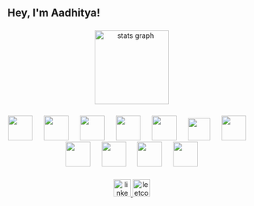 <h2 align="left">Hey, I'm Aadhitya!</h2>

###

<div align="center">
  <img src="https://github-readme-stats.vercel.app/api?username=Addy0606&hide_title=false&hide_rank=false&show_icons=true&include_all_commits=true&count_private=false&disable_animations=false&theme=dracula&locale=en&hide_border=false" height="150" alt="stats graph" />
  
</div>

###

<div align="middle">
  <img src="https://cdn.jsdelivr.net/gh/devicons/devicon@latest/icons/python/python-original.svg" height="50" />
  <img width="15" />
  <img src="https://cdn.jsdelivr.net/gh/devicons/devicon@latest/icons/pytorch/pytorch-original.svg" height="50" />
  <img width="15" />
  <img src="https://cdn.jsdelivr.net/gh/devicons/devicon@latest/icons/javascript/javascript-original.svg" height="50" />
  <img width="15" />
  <img src="https://cdn.jsdelivr.net/gh/devicons/devicon@latest/icons/pandas/pandas-original.svg" height="50" />
  <img width="15" />
  <img src="https://cdn.jsdelivr.net/gh/devicons/devicon@latest/icons/numpy/numpy-original.svg" height="50" />
  <img width="15" />
  <img src="https://cdn.jsdelivr.net/gh/devicons/devicon@latest/icons/c/c-original.svg" height = "45" />
  <img width="15" />
  <img src="https://cdn.jsdelivr.net/gh/devicons/devicon@latest/icons/cplusplus/cplusplus-original.svg" height="50" />
  <img width="15" />
  <img src="https://cdn.jsdelivr.net/gh/devicons/devicon@latest/icons/fastapi/fastapi-original.svg" height="50" />
  <img width="15" />
  <img src="https://cdn.jsdelivr.net/gh/devicons/devicon@latest/icons/flask/flask-original.svg" height="50" />
  <img width="15" />
  <img src="https://cdn.jsdelivr.net/gh/devicons/devicon@latest/icons/html5/html5-original.svg" height="50" />
  <img width="15" />
  <img src="https://cdn.jsdelivr.net/gh/devicons/devicon@latest/icons/css3/css3-original.svg" height="50" />
</div>

###

<div align="center">
  <a href="https://www.linkedin.com/in/aadhitya-ayyappan-231259320/">
    <img src="https://img.shields.io/static/v1?message=LinkedIn&logo=linkedin&label=&color=0077B5&logoColor=white&labelColor=&style=for-the-badge" height="35" alt="linkedin logo" />
  </a>
  <a href="https://leetcode.com/Addy0606/">
    <img src="https://img.shields.io/static/v1?message=LeetCode&logo=leetcode&label=&color=FFA116&logoColor=white&labelColor=&style=for-the-badge" height="35" alt="leetcode logo" />
  </a>
</div>


###

<br clear="both">
